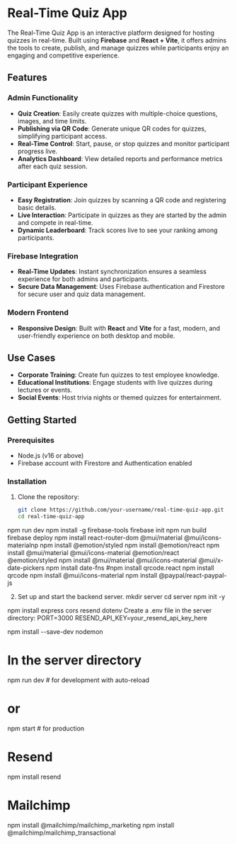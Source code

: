 # Real-Time Quiz App  

The Real-Time Quiz App is an interactive platform designed for hosting quizzes in real-time. Built using **Firebase** and **React + Vite**, it offers admins the tools to create, publish, and manage quizzes while participants enjoy an engaging and competitive experience.  

## Features  

### Admin Functionality  
- **Quiz Creation**: Easily create quizzes with multiple-choice questions, images, and time limits.  
- **Publishing via QR Code**: Generate unique QR codes for quizzes, simplifying participant access.  
- **Real-Time Control**: Start, pause, or stop quizzes and monitor participant progress live.  
- **Analytics Dashboard**: View detailed reports and performance metrics after each quiz session.  

### Participant Experience  
- **Easy Registration**: Join quizzes by scanning a QR code and registering basic details.  
- **Live Interaction**: Participate in quizzes as they are started by the admin and compete in real-time.  
- **Dynamic Leaderboard**: Track scores live to see your ranking among participants.  

### Firebase Integration  
- **Real-Time Updates**: Instant synchronization ensures a seamless experience for both admins and participants.  
- **Secure Data Management**: Uses Firebase authentication and Firestore for secure user and quiz data management.  

### Modern Frontend  
- **Responsive Design**: Built with **React** and **Vite** for a fast, modern, and user-friendly experience on both desktop and mobile.  

## Use Cases  
- **Corporate Training**: Create fun quizzes to test employee knowledge.  
- **Educational Institutions**: Engage students with live quizzes during lectures or events.  
- **Social Events**: Host trivia nights or themed quizzes for entertainment.  

## Getting Started  

### Prerequisites  
- Node.js (v16 or above)  
- Firebase account with Firestore and Authentication enabled  

### Installation  

1. Clone the repository:  
   ```bash
   git clone https://github.com/your-username/real-time-quiz-app.git
   cd real-time-quiz-app


npm run dev
npm install -g firebase-tools
firebase init
npm run build
firebase deploy
npm install react-router-dom @mui/material @mui/icons-materialnp
npm install @emotion/styled
npm install @emotion/react
npm install @mui/material @mui/icons-material @emotion/react @emotion/styled
npm install @mui/material @mui/icons-material @mui/x-date-pickers
npm install date-fns
#npm install qrcode.react
npm install qrcode
npm install @mui/icons-material
npm install @paypal/react-paypal-js


2. Set up and start the backend server. 
mkdir server
cd server
npm init -y

npm install express cors resend dotenv
Create a .env file in the server directory:
PORT=3000
RESEND_API_KEY=your_resend_api_key_here

npm install --save-dev nodemon

# In the server directory
npm run dev  # for development with auto-reload
# or
npm start    # for production

# Resend
npm install resend

# Mailchimp
npm install @mailchimp/mailchimp_marketing
npm install @mailchimp/mailchimp_transactional